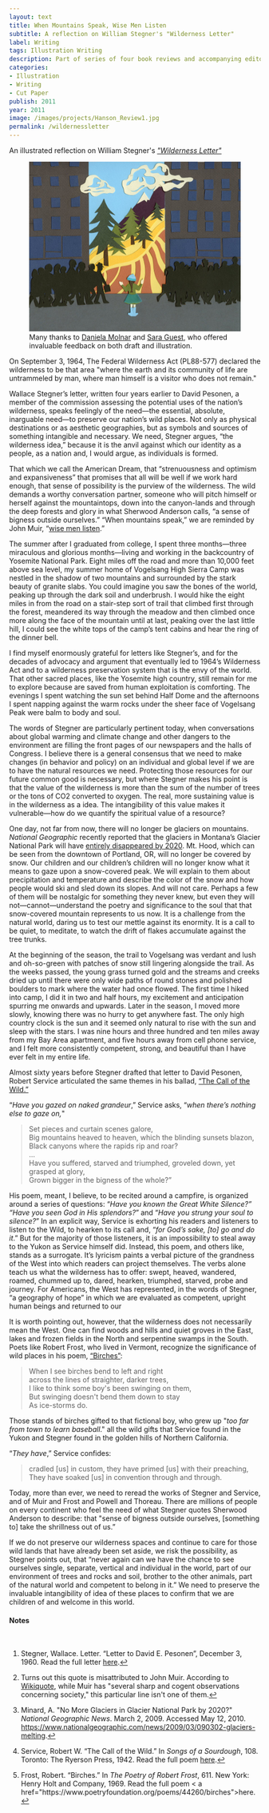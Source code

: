 ```yaml
---
layout: text
title: When Mountains Speak, Wise Men Listen
subtitle: A reflection on William Stegner's "Wilderness Letter"
label: Writing
tags: Illustration Writing
description: Part of series of four book reviews and accompanying editorial illustration.
categories:
- Illustration
- Writing
- Cut Paper
publish: 2011
year: 2011
image: /images/projects/Hanson_Review1.jpg
permalink: /wildernessletter
---
```

An illustrated reflection on William Stegner's <a id="footnote-1-ref" href="#footnote-1"><i>"Wilderness Letter"</i></a>

<figure><img src="/images/projects/Hanson_Review1.jpg">
<figcaption>Many thanks to <a href="http://www.danielamolnar.com/project/new-earth/new-earth-15/?cat=artwork#1">Daniela Molnar</a> and <a href="https://nonceforms.tumblr.com/">Sara Guest</a>, who offered invaluable feedback on both draft and illustration.</figcaption>
</figure>

<p>On September 3, 1964, The Federal Wilderness Act (PL88-577) declared the wilderness to be that area "where the earth and its community of life are untrammeled by man, where man himself is a visitor who does not remain."</p>

<p>Wallace Stegner’s letter, written four years earlier to David Pesonen, a member of the commission assessing the potential uses of the nation’s wilderness, speaks feelingly of the need&mdash;the essential, absolute, inarguable need&mdash;to preserve our nation’s wild places. Not only as physical destinations or as aesthetic geographies, but as symbols and sources of something intangible and necessary. We need, Stegner argues, “the wilderness idea,” because it is the anvil against which our identity as a people, as a nation and, I would argue, as individuals is formed.</p>

<p>That which we call the American Dream, that “strenuousness and optimism and expansiveness” that promises that all will be well if we work hard enough, that sense of possibility is the purview of the wilderness. The wild demands a worthy conversation partner, someone who will pitch himself or herself against the mountaintops, down into the canyon-lands and through the deep forests and glory in what Sherwood Anderson calls, “a sense of bigness outside ourselves.”  “When mountains speak,” we are reminded by John Muir, “<a id="footnote-2-ref" href="#footnote-2">wise men listen</a>.”</p>

<p>The summer after I graduated from college, I spent three months&mdash;three miraculous and glorious months&mdash;living and working in the backcountry of Yosemite National Park.  Eight miles off the road and more than 10,000 feet above sea level, my summer home of Vogelsang High Sierra Camp was nestled in the shadow of two mountains and surrounded by the stark beauty of granite slabs. You could imagine you saw the bones of the world, peaking up through the dark soil and underbrush. I would hike the eight miles in from the road on a stair-step sort of trail that climbed first through the forest, meandered its way through the meadow and then climbed once more along the face of the mountain until at last, peaking over the last little hill, I could see the white tops of the camp’s tent cabins and hear the ring of the dinner bell.</p>

<p>I find myself enormously grateful for letters like Stegner’s, and for the decades of advocacy and argument that eventually led to 1964’s Wilderness Act and to a wilderness preservation system that is the envy of the world. That other sacred places, like the Yosemite high country, still remain for me to explore because are saved from human exploitation is comforting. The evenings I spent watching the sun set behind Half Dome and the afternoons I spent napping against the warm rocks under the sheer face of Vogelsang Peak were balm to body and soul.</p>

<p>The words of Stegner are particularly pertinent today, when conversations about global warming and climate change and other dangers to the environment are filling the front pages of our newspapers and the halls of Congress. I believe there is a general consensus that we need to make changes (in behavior and policy) on an individual and global level if we are to have the natural resources we need. Protecting those resources for our future common good is necessary, but where Stegner makes his point is that the value of the wilderness is more than the sum of the number of trees or the tons of CO2 converted to oxygen. The real, more sustaining value is in the wilderness as a idea. The intangibility of this value makes it vulnerable&mdash;how do we quantify the spiritual value of a resource?</p>

<p>One day, not far from now, there will no longer be glaciers on mountains. <i>National Geographic</i> recently reported that the glaciers in Montana’s Glacier National Park will have <a id="footnote-3-ref" href="#footnote-3">entirely disappeared by 2020</a>. Mt. Hood, which can be seen from the downtown of Portland, OR, will no longer be covered by snow. Our children and our children’s children will no longer know what it means to gaze upon a snow-covered peak. We will explain to them about precipitation and temperature and describe the color of the snow and how people would ski and sled down its slopes. And will not care. Perhaps a few of them will be nostalgic for something they never knew, but even they will not&mdash;cannot&mdash;understand the poetry and significance to the soul that that snow-covered mountain represents to us now. It is a challenge from the natural world, daring us to test our mettle against its enormity. It is a call to be quiet, to meditate, to watch the drift of flakes accumulate against the tree trunks.</p>

<p>At the beginning of the season, the trail to Vogelsang was verdant and lush and oh-so-green with patches of snow still lingering alongside the trail. As the weeks passed, the young grass turned gold and the streams and creeks dried up until there were only wide paths of round stones and polished boulders to mark where the water had once flowed. The first time I hiked into camp, I did it in two and half hours, my excitement and anticipation spurring me onwards and upwards. Later in the season, I moved more slowly, knowing there was no hurry to get anywhere fast. The only high country clock is the sun and it seemed only natural to rise with the sun and sleep with the stars. I was nine hours and three hundred and ten miles away from my Bay Area apartment, and five hours away from cell phone service, and I felt more consistently competent, strong, and beautiful than I have ever felt in my entire life.</p>

<p>Almost sixty years before Stegner drafted that letter to David Pesonen, Robert Service articulated the same themes in his ballad, <a id="footnote-4-ref" href="#footnote-4">“The Call of the Wild.”</a></p>

<p>“<i>Have you gazed on naked grandeur</i>,” Service asks, “<i>when there’s nothing else to gaze on,</i>"</p>
    
<blockquote>
    Set pieces and curtain scenes galore,<br />
    Big mountains heaved to heaven, which the blinding sunsets blazon,<br />
    Black canyons where the rapids rip and roar?<br />
    ... <br />
    Have you suffered, starved and triumphed, groveled down, yet grasped at glory,
    <br />
    Grown bigger in the bigness of the whole?”
</blockquote>

<p>His poem, meant, I believe, to be recited around a campfire, is organized around a series of questions: “<i>Have you known the Great White Silence?” “Have you seen God in His splendors?</i>” and “<i>Have you strung your soul to silence?</i>”  In an explicit way, Service is exhorting his readers and listeners to listen to the Wild, to hearken to its call and, “<i>for God’s sake, [to] go and do it</i>.” But for the majority of those listeners, it is an impossibility to steal away to the Yukon as Service himself did.  Instead, this poem, and others like, stands as a surrogate. It’s lyricism paints a verbal picture of the grandness of the West into which readers can project themselves. The verbs alone teach us what the wilderness has to offer: swept, heaved, wandered, roamed, chummed up to, dared, hearken, triumphed, starved, probe and journey. For Americans, the West has represented, in the words of Stegner, “a geography of hope” in which we are evaluated as competent, upright human beings and returned to our</p>

<p>It is worth pointing out, however, that the wilderness does not necessarily mean the West.  One can find woods and hills and quiet groves in the East, lakes and frozen fields in the North and serpentine swamps in the South.  Poets like Robert Frost, who lived in Vermont, recognize the significance of wild places in his poem, <a id="footnote-5-ref" href="#footnote-5">“Birches”</a>:</p>
    
<blockquote>
    When I see birches bend to left and right<br />
    across the lines of straighter, darker trees,<br />
    I like to think some boy's been swinging on them,<br />
    But swinging doesn't bend them down to stay<br />
    As ice-storms do. 
</blockquote>
    
<p>Those stands of birches gifted to that fictional boy, who grew up "<i>too far from town to learn baseball</i>." all the wild gifts that Service found in the Yukon and Stegner found in the golden hills of Northern California.</p>

<p>“<i>They have</i>,” Service confides:
    
<blockquote>
    cradled [us] in custom, they have primed [us] with their preaching,<br />
    They have soaked [us] in convention through and through.
</blockquote>

<p>Today, more than ever, we need to reread the works of Stegner and Service, and of Muir and Frost and Powell and Thoreau. There are millions of people on every continent who feel the need of what Stegner quotes Sherwood Anderson to describe: that "sense of bigness outside ourselves, [something to] take the shrillness out of us.”</p>

<p>If we do not preserve our wilderness spaces and continue to care for those wild lands that have already been set aside, we risk the possibility, as Stegner points out, that “never again can we have the chance to see ourselves single, separate, vertical and individual in the world, part of our environment of trees and rocks and soil, brother to the other animals, part of the natural world and competent to belong in it.” We need to preserve the invaluable intangibility of idea of these places to confirm that we are children of and welcome in this world.</p>

<!--Footnotes -->
<div class="notes">
<h4>Notes</h4>
<br />
<ol>
    <li>
        <p id="footnote-1">Stegner, Wallace. Letter. “Letter to David E. Pesonen”, December 3, 1960. Read the full letter <a href="https://web.stanford.edu/~cbross/Ecospeak/wildernessletter.html">here</a>.<a href="#footnote-1-ref">↩</a></p>
    </li>
    <li>
        <p id="footnote-2">Turns out this quote is misattributed to John Muir. According to <a href="https://en.wikiquote.org/wiki/John_Muir">Wikiquote</a>, while Muir has "several sharp and cogent observations concerning society," this particular line isn't one of them.<a href="#footnote-2-ref">↩</a></p>
    </li>
    <li>
        <p id="footnote-3">Minard, A. "No More Glaciers in Glacier National Park by 2020?" <i>National Geographic News</i>. March 2, 2009. Accessed May 12, 2010. <a href="https://www.nationalgeographic.com/news/2009/03/090302-glaciers-melting/">https://www.nationalgeographic.com/news/2009/03/090302-glaciers-melting</a>.<a href="#footnote-3-ref">↩</a></p>
    </li>
    <li>
        <p id="footnote-4">Service, Robert W. “The Call of the Wild.” In <i>Songs of a Sourdough</i>, 108. Toronto: The Ryerson Press, 1942. Read the full poem <a href="http://digital.library.upenn.edu/women/garvin/poets/service.html">here</a>.<a href="#footnote-4-ref">↩</a></p>
    </li>
    <li>
        <p id="footnote-5">Frost, Robert. “Birches.” In <i>The Poetry of Robert Frost</i>, 611. New York: Henry Holt and Company, 1969. Read the full poem < a href="https://www.poetryfoundation.org/poems/44260/birches">here</a>.<a href="#footnote-5-ref">↩</a></p>
    </li>
</ol>

</div>  